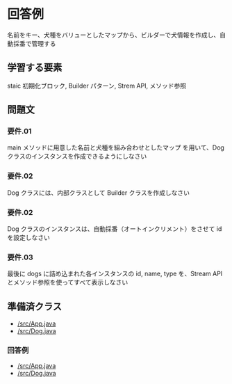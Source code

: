 # 回答例  
名前をキー、犬種をバリューとしたマップから、ビルダーで犬情報を作成し、自動採番で管理する  
   
## 学習する要素  
staic 初期化ブロック, Builder パターン, Strem API, メソッド参照  
 
## 問題文  
     
### 要件.01  
main メソッドに用意した名前と犬種を組み合わせとしたマップ  を用いて、Dog クラスのインスタンスを作成できるようにしなさい  
 
### 要件.02  
Dog クラスには、内部クラスとして Builder クラスを作成しなさい

### 要件.02  
Dog クラスのインスタンスは、自動採番（オートインクリメント）をさせて id を設定しなさい  
   
### 要件.03  
最後に dogs に詰め込まれた各インスタンスの id, name, type を、Stream API とメソッド参照を使ってすべて表示しなさい 
   
 ## 準備済クラス  
 - [/src/App.java](../01.question/src/App.java)  
 - [/src/Dog.java](../01.question/src/Dog.java)  

### 回答例
 - [/src/App.java](./src/App.java)  
 - [/src/Dog.java](./src/Dog.java)  
   